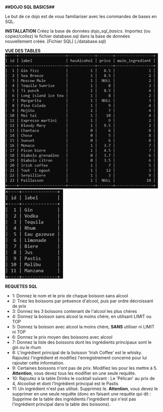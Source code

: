 **##DOJO SQL BASICS##**

Le but de ce dojo est de vous familiariser avec les commandes de bases en SQL.

**INSTALLATION**
Créez la base de données *dojo_sql_basics*.
Importez (ou copiez/collez) le fichier database.sql dans la base de données nouvellement créée.
[Fichier SQL] (./database.sql)

**VUE DES TABLES**
![Drinks](./Drinks.png)<br/>
![Ingredients](./Ingredients.png)

**REQUETES SQL**
* 1: Donnez le nom et le prix de chaque boisson sans alcool
* 2: Triez les boissons par présence d'alcool, puis par ordre décroissant de prix
* 3: Donnez les 3 boissons contenant de l'alcool les plus chères
* 4: Donnez la boisson sans alcool la moins chère, en utilisant LIMIT ou TOP
* 5: Donnez la boisson avec alcool la moins chère, **SANS** utiliser ni LIMIT ni TOP
* 6: Donnez le prix moyen des boissons avec alcool
* 7: Donnez la liste des boissons dont les ingrédients principaux sont le gin ou le rhum
* 8: L'ingrédient principal de la boisson 'Irish Coffee' est le whisky. Rajoutez l'ingrédient et modifiez l'enregistrement concerné pour lui rajouter cette information.
* 9: Certaines boissons n'ont pas de prix. Modifiez les pour les mettre à 5. **Attention**, vous devez tous les modifier en une seule requête.
* 10: Rajoutez à la table Drinks le cocktail suivant : Le 'Pélican' au prix de 4, Alcoolisé et dont l'Ingrédient principal est le Pastis
* 11: Un ingrédient n'est pas utilisé. Supprimez le. **Attention**, vous devez le supprimer en une seule requête (donc en faisant une requête qui dit : Supprime de la table des ingrédients l'ingrédient qui n'est pas l'ingrédient principal dans la table des boissons).
